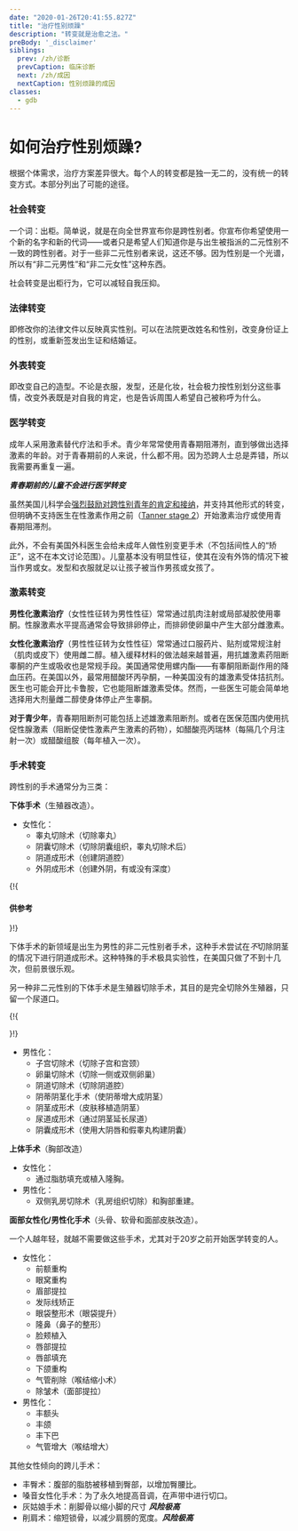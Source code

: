 ```yaml
---
date: "2020-01-26T20:41:55.827Z"
title: "治疗性别烦躁"
description: "转变就是治愈之法。"
preBody: '_disclaimer'
siblings:
  prev: /zh/诊断
  prevCaption: 临床诊断
  next: /zh/成因
  nextCaption: 性别烦躁的成因
classes:
  - gdb
---
```


# 如何治疗性别烦躁?

根据个体需求，治疗方案差异很大。每个人的转变都是独一无二的，没有统一的转变方式。本部分列出了可能的途径。

### 社会转变

一个词：出柜。简单说，就是在向全世界宣布你是跨性别者。你宣布你希望使用一个新的名字和新的代词——或者只是希望人们知道你是与出生被指派的二元性别不一致的跨性别者。对于一些非二元性别者来说，这还不够。因为性别是一个光谱，所以有“非二元男性”和“非二元女性”这种东西。

社会转变是出柜行为，它可以减轻自我压抑。

### 法律转变

即修改你的法律文件以反映真实性别。可以在法院更改姓名和性别，改变身份证上的性别，或重新签发出生证和结婚证。

### 外表转变

即改变自己的造型。不论是衣服，发型，还是化妆，社会极力按性别划分这些事情，改变外表既是对自我的肯定，也是告诉周围人希望自己被称呼为什么。

### 医学转变

成年人采用激素替代疗法和手术。青少年常常使用青春期阻滞剂，直到够做出选择激素的年龄。对于青春期前的人来说，什么都不用。因为恐跨人士总是弄错，所以我需要再重复一遍。

***青春期前的儿童不会进行医学转变***

虽然美国儿科学会[强烈鼓励对跨性别青年的肯定和接纳](https://pediatrics.aappublications.org/content/pediatrics/early/2018/09/13/peds.2018-2162.full.pdf)，并支持其他形式的转变，但明确不支持医生在性激素作用之前（[Tanner stage 2](https://www.healthline.com/health/parenting/stages-of-puberty#tanner-stage-2)）开始激素治疗或使用青春期阻滞剂。

此外，不会有美国外科医生会给未成年人做性别变更手术（不包括间性人的“矫正”，这不在本文讨论范围）。儿童基本没有明显性征，使其在没有外饰的情况下被当作男或女。发型和衣服就足以让孩子被当作男孩或女孩了。

### 激素转变

**男性化激素治疗**（女性性征转为男性性征）常常通过肌肉注射或局部凝胶使用睾酮。性腺激素水平提高通常会导致排卵停止，而排卵使卵巢中产生大部分雌激素。

**女性化激素治疗**（男性性征转为女性性征）常常通过口服药片、贴剂或常规注射（肌肉或皮下）使用雌二醇。植入缓释材料的做法越来越普遍，用抗雄激素药阻断睾酮的产生或吸收也是常规手段。美国通常使用螺内酯——有睾酮阻断副作用的降血压药。在美国以外，最常用醋酸环丙孕酮，一种美国没有的雄激素受体拮抗剂。医生也可能会开比卡鲁胺，它也能阻断雄激素受体。然而，一些医生可能会简单地选择用大剂量雌二醇使身体停止产生睾酮。

**对于青少年**，青春期阻断剂可能包括上述雄激素阻断剂。或者在医保范围内使用抗促性腺激素（阻断促使性激素产生激素的药物），如醋酸亮丙瑞林（每隔几个月注射一次）或醋酸组胺（每年植入一次）。

### 手术转变

跨性别的手术通常分为三类：

**下体手术**（生殖器改造）。

- 女性化：
  - 睾丸切除术（切除睾丸）
  - 阴囊切除术（切除阴囊组织，睾丸切除术后）
  - 阴道成形术（创建阴道腔）
  - 外阴成形术（创建外阴，有或没有深度）

{!{ <div class="gutter"><div class="card"><div class="card-body"><h4 class="card-title">供参考</h4> }!}

下体手术的新领域是出生为男性的非二元性别者手术，这种手术尝试在*不*切除阴茎的情况下进行阴道成形术。这种特殊的手术极具实验性，在美国只做了不到十几次，但前景很乐观。

另一种非二元性别的下体手术是生殖器切除手术，其目的是完全切除外生殖器，只留一个尿道口。

{!{ </div></div></div> }!}

- 男性化：
  - 子宫切除术（切除子宫和宫颈）
  - 卵巢切除术（切除一侧或双侧卵巢）
  - 阴道切除术（切除阴道腔）
  - 阴蒂阴茎化手术（使阴蒂增大成阴茎）
  - 阴茎成形术（皮肤移植造阴茎）
  - 尿道成形术（通过阴茎延长尿道）
  - 阴囊成形术（使用大阴唇和假睾丸构建阴囊）

**上体手术**（胸部改造）

- 女性化：
  - 通过脂肪填充或植入隆胸。
- 男性化：
  - 双侧乳房切除术（乳房组织切除）和胸部重建。

**面部女性化/男性化手术**（头骨、软骨和面部皮肤改造）。

一个人越年轻，就越不需要做这些手术，尤其对于20岁之前开始医学转变的人。

- 女性化：
  - 前额重构
  - 眼窝重构
  - 眉部提拉
  - 发际线矫正
  - 眼袋整形术（眼袋提升）
  - 隆鼻（鼻子的整形）
  - 脸颊植入
  - 唇部提拉
  - 唇部填充
  - 下颌重构
  - 气管削除（喉结缩小术）
  - 除皱术（面部提拉）
- 男性化：
  - 丰额头
  - 丰颌
  - 丰下巴
  - 气管增大（喉结增大）

其他女性倾向的跨儿手术：

- 丰臀术：腹部的脂肪被移植到臀部，以增加臀腰比。
- 嗓音女性化手术：为了永久地提高音调，在声带中进行切口。
- 灰姑娘手术：削脚骨以缩小脚的尺寸 ***风险极高***
- 削肩术：缩短锁骨，以减少肩膀的宽度。***风险极高***

